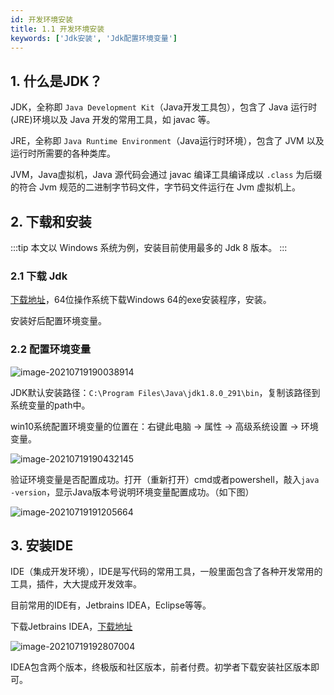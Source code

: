 ```yaml
---
id: 开发环境安装
title: 1.1 开发环境安装
keywords: ['Jdk安装', 'Jdk配置环境变量']
---
```


## 1. 什么是JDK？

JDK，全称即 `Java Development Kit`（Java开发工具包），包含了 Java 运行时(JRE)环境以及 Java 开发的常用工具，如 javac 等。

JRE，全称即 `Java Runtime Environment`（Java运行时环境），包含了 JVM 以及运行时所需要的各种类库。

JVM，Java虚拟机，Java 源代码会通过 javac 编译工具编译成以 `.class` 为后缀的符合 Jvm 规范的二进制字节码文件，字节码文件运行在 Jvm 虚拟机上。

## 2. 下载和安装

:::tip
本文以 Windows 系统为例，安装目前使用最多的 Jdk 8 版本。
:::

### 2.1 下载 Jdk

[下载地址](https://www.oracle.com/java/technologies/downloads/)，64位操作系统下载Windows 64的exe安装程序，安装。

安装好后配置环境变量。

### 2.2 配置环境变量

![image-20210719190038914](https://images.shiguangping.com/imgs/image-20210719190038914.png)

JDK默认安装路径：`C:\Program Files\Java\jdk1.8.0_291\bin`，复制该路径到系统变量的path中。

win10系统配置环境变量的位置在：右键此电脑 -> 属性 -> 高级系统设置 -> 环境变量。

![image-20210719190432145](https://images.shiguangping.com/imgs/image-20210719190432145.png)

验证环境变量是否配置成功。打开（重新打开）cmd或者powershell，敲入`java -version`，显示Java版本号说明环境变量配置成功。（如下图）

![image-20210719191205664](https://images.shiguangping.com/imgs/image-20210719191205664.png)



## 3. 安装IDE

IDE（集成开发环境），IDE是写代码的常用工具，一般里面包含了各种开发常用的工具，插件，大大提成开发效率。

目前常用的IDE有，Jetbrains IDEA，Eclipse等等。

下载Jetbrains IDEA，[下载地址](https://www.jetbrains.com/zh-cn/idea/download/#section=windows)

![image-20210719192807004](https://images.shiguangping.com/imgs/image-20210719192807004.png)

IDEA包含两个版本，终极版和社区版本，前者付费。初学者下载安装社区版本即可。

